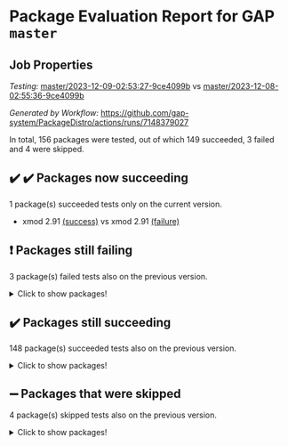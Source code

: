 # Package Evaluation Report for GAP `master`

## Job Properties

*Testing:* [master/2023-12-09-02:53:27-9ce4099b](https://github.com/gap-system/PackageDistro/blob/data/reports/master/2023-12-09-02:53:27-9ce4099b) vs [master/2023-12-08-02:55:36-9ce4099b](https://github.com/gap-system/PackageDistro/blob/data/reports/master/2023-12-08-02:55:36-9ce4099b)

*Generated by Workflow:* https://github.com/gap-system/PackageDistro/actions/runs/7148379027

In total, 156 packages were tested, out of which 149 succeeded, 3 failed and 4 were skipped.

## :heavy_check_mark: :heavy_check_mark: Packages now succeeding

1 package(s) succeeded tests only on the current version.
- xmod 2.91 [(success)](https://github.com/gap-system/PackageDistro/actions/runs/7148379027/job/19469569471) vs xmod 2.91 [(failure)](https://github.com/gap-system/PackageDistro/actions/runs/7136507844/job/19435482757)

## :exclamation: Packages still failing

3 package(s) failed tests also on the previous version.
<details><summary>Click to show packages!</summary>

- atlasrep 2.1.7 [(failure)](https://github.com/gap-system/PackageDistro/actions/runs/7148379027/job/19469555959)
- cryst 4.1.26 [(failure)](https://github.com/gap-system/PackageDistro/actions/runs/7148379027/job/19469557369)
- transgrp 3.6.4 [(failure)](https://github.com/gap-system/PackageDistro/actions/runs/7148379027/job/19469568805)
</details>

## :heavy_check_mark: Packages still succeeding

148 package(s) succeeded tests also on the previous version.
<details><summary>Click to show packages!</summary>

- 4ti2interface 2023.02-04 [(success)](https://github.com/gap-system/PackageDistro/actions/runs/7148379027/job/19469555434)
- ace 5.6.2 [(success)](https://github.com/gap-system/PackageDistro/actions/runs/7148379027/job/19469555507)
- aclib 1.3.2 [(success)](https://github.com/gap-system/PackageDistro/actions/runs/7148379027/job/19469555574)
- agt 0.3.1 [(success)](https://github.com/gap-system/PackageDistro/actions/runs/7148379027/job/19469555636)
- alnuth 3.2.1 [(success)](https://github.com/gap-system/PackageDistro/actions/runs/7148379027/job/19469555719)
- anupq 3.3.0 [(success)](https://github.com/gap-system/PackageDistro/actions/runs/7148379027/job/19469555820)
- autodoc 2023.06.19 [(success)](https://github.com/gap-system/PackageDistro/actions/runs/7148379027/job/19469556030)
- automata 1.15 [(success)](https://github.com/gap-system/PackageDistro/actions/runs/7148379027/job/19469556102)
- automgrp 1.3.2 [(success)](https://github.com/gap-system/PackageDistro/actions/runs/7148379027/job/19469556177)
- autpgrp 1.11 [(success)](https://github.com/gap-system/PackageDistro/actions/runs/7148379027/job/19469556271)
- cap 2023.12-06 [(success)](https://github.com/gap-system/PackageDistro/actions/runs/7148379027/job/19469556354)
- caratinterface 2.3.5 [(success)](https://github.com/gap-system/PackageDistro/actions/runs/7148379027/job/19469556439)
- cddinterface 2022.11.01 [(success)](https://github.com/gap-system/PackageDistro/actions/runs/7148379027/job/19469556578)
- circle 1.6.6 [(success)](https://github.com/gap-system/PackageDistro/actions/runs/7148379027/job/19469556652)
- classicpres 1.22 [(success)](https://github.com/gap-system/PackageDistro/actions/runs/7148379027/job/19469556738)
- cohomolo 1.6.11 [(success)](https://github.com/gap-system/PackageDistro/actions/runs/7148379027/job/19469556831)
- congruence 1.2.5 [(success)](https://github.com/gap-system/PackageDistro/actions/runs/7148379027/job/19469556939)
- corelg 1.56 [(success)](https://github.com/gap-system/PackageDistro/actions/runs/7148379027/job/19469557013)
- crime 1.6 [(success)](https://github.com/gap-system/PackageDistro/actions/runs/7148379027/job/19469557087)
- crisp 1.4.6 [(success)](https://github.com/gap-system/PackageDistro/actions/runs/7148379027/job/19469557174)
- crypting 0.10.4 [(success)](https://github.com/gap-system/PackageDistro/actions/runs/7148379027/job/19469557296)
- crystcat 1.1.10 [(success)](https://github.com/gap-system/PackageDistro/actions/runs/7148379027/job/19469557455)
- ctbllib 1.3.6 [(success)](https://github.com/gap-system/PackageDistro/actions/runs/7148379027/job/19469557538)
- cubefree 1.19 [(success)](https://github.com/gap-system/PackageDistro/actions/runs/7148379027/job/19469557661)
- curlinterface 2.3.2 [(success)](https://github.com/gap-system/PackageDistro/actions/runs/7148379027/job/19469557786)
- cvec 2.8.1 [(success)](https://github.com/gap-system/PackageDistro/actions/runs/7148379027/job/19469558019)
- datastructures 0.3.0 [(success)](https://github.com/gap-system/PackageDistro/actions/runs/7148379027/job/19469558112)
- deepthought 1.0.6 [(success)](https://github.com/gap-system/PackageDistro/actions/runs/7148379027/job/19469558241)
- design 1.8 [(success)](https://github.com/gap-system/PackageDistro/actions/runs/7148379027/job/19469558373)
- difsets 2.3.1 [(success)](https://github.com/gap-system/PackageDistro/actions/runs/7148379027/job/19469558487)
- digraphs 1.6.3 [(success)](https://github.com/gap-system/PackageDistro/actions/runs/7148379027/job/19469558622)
- edim 1.3.7 [(success)](https://github.com/gap-system/PackageDistro/actions/runs/7148379027/job/19469558765)
- example 4.3.4 [(success)](https://github.com/gap-system/PackageDistro/actions/runs/7148379027/job/19469558871)
- examplesforhomalg 2023.10-01 [(success)](https://github.com/gap-system/PackageDistro/actions/runs/7148379027/job/19469558972)
- factint 1.6.3 [(success)](https://github.com/gap-system/PackageDistro/actions/runs/7148379027/job/19469559087)
- ferret 1.0.9 [(success)](https://github.com/gap-system/PackageDistro/actions/runs/7148379027/job/19469559201)
- fga 1.5.0 [(success)](https://github.com/gap-system/PackageDistro/actions/runs/7148379027/job/19469559308)
- fining 1.5.6 [(success)](https://github.com/gap-system/PackageDistro/actions/runs/7148379027/job/19469559515)
- float 1.0.3 [(success)](https://github.com/gap-system/PackageDistro/actions/runs/7148379027/job/19469559627)
- format 1.4.3 [(success)](https://github.com/gap-system/PackageDistro/actions/runs/7148379027/job/19469559745)
- forms 1.2.9 [(success)](https://github.com/gap-system/PackageDistro/actions/runs/7148379027/job/19469559964)
- fplsa 1.2.6 [(success)](https://github.com/gap-system/PackageDistro/actions/runs/7148379027/job/19469560059)
- fr 2.4.12 [(success)](https://github.com/gap-system/PackageDistro/actions/runs/7148379027/job/19469560152)
- francy 2.0.3 [(success)](https://github.com/gap-system/PackageDistro/actions/runs/7148379027/job/19469560266)
- fwtree 1.3 [(success)](https://github.com/gap-system/PackageDistro/actions/runs/7148379027/job/19469560397)
- gapdoc 1.6.6 [(success)](https://github.com/gap-system/PackageDistro/actions/runs/7148379027/job/19469560623)
- gauss 2023.02-04 [(success)](https://github.com/gap-system/PackageDistro/actions/runs/7148379027/job/19469560824)
- gaussforhomalg 2023.11-01 [(success)](https://github.com/gap-system/PackageDistro/actions/runs/7148379027/job/19469560926)
- gbnp 1.0.5 [(success)](https://github.com/gap-system/PackageDistro/actions/runs/7148379027/job/19469561027)
- generalizedmorphismsforcap 2023.08-02 [(success)](https://github.com/gap-system/PackageDistro/actions/runs/7148379027/job/19469561126)
- genss 1.6.8 [(success)](https://github.com/gap-system/PackageDistro/actions/runs/7148379027/job/19469561229)
- gradedmodules 2023.09-01 [(success)](https://github.com/gap-system/PackageDistro/actions/runs/7148379027/job/19469561377)
- gradedringforhomalg 2023.08-01 [(success)](https://github.com/gap-system/PackageDistro/actions/runs/7148379027/job/19469561460)
- grape 4.9.0 [(success)](https://github.com/gap-system/PackageDistro/actions/runs/7148379027/job/19469561537)
- groupoids 1.73 [(success)](https://github.com/gap-system/PackageDistro/actions/runs/7148379027/job/19469561612)
- grpconst 2.6.4 [(success)](https://github.com/gap-system/PackageDistro/actions/runs/7148379027/job/19469561706)
- guarana 0.96.3 [(success)](https://github.com/gap-system/PackageDistro/actions/runs/7148379027/job/19469561789)
- guava 3.18 [(success)](https://github.com/gap-system/PackageDistro/actions/runs/7148379027/job/19469561866)
- hap 1.60 [(success)](https://github.com/gap-system/PackageDistro/actions/runs/7148379027/job/19469561945)
- hapcryst 0.1.15 [(success)](https://github.com/gap-system/PackageDistro/actions/runs/7148379027/job/19469562024)
- hecke 1.5.3 [(success)](https://github.com/gap-system/PackageDistro/actions/runs/7148379027/job/19469562094)
- help 3.5 [(success)](https://github.com/gap-system/PackageDistro/actions/runs/7148379027/job/19469562164)
- homalg 2023.10-01 [(success)](https://github.com/gap-system/PackageDistro/actions/runs/7148379027/job/19469562237)
- homalgtocas 2023.11-01 [(success)](https://github.com/gap-system/PackageDistro/actions/runs/7148379027/job/19469562298)
- idrel 2.45 [(success)](https://github.com/gap-system/PackageDistro/actions/runs/7148379027/job/19469562368)
- images 1.3.1 [(success)](https://github.com/gap-system/PackageDistro/actions/runs/7148379027/job/19469562444)
- intpic 0.3.0 [(success)](https://github.com/gap-system/PackageDistro/actions/runs/7148379027/job/19469562497)
- io 4.8.2 [(success)](https://github.com/gap-system/PackageDistro/actions/runs/7148379027/job/19469562559)
- io_forhomalg 2023.02-04 [(success)](https://github.com/gap-system/PackageDistro/actions/runs/7148379027/job/19469562637)
- irredsol 1.4.4 [(success)](https://github.com/gap-system/PackageDistro/actions/runs/7148379027/job/19469562714)
- json 2.1.1 [(success)](https://github.com/gap-system/PackageDistro/actions/runs/7148379027/job/19469562783)
- jupyterkernel 1.5.0 [(success)](https://github.com/gap-system/PackageDistro/actions/runs/7148379027/job/19469562926)
- jupyterviz 1.5.6 [(success)](https://github.com/gap-system/PackageDistro/actions/runs/7148379027/job/19469563010)
- kan 1.36 [(success)](https://github.com/gap-system/PackageDistro/actions/runs/7148379027/job/19469563111)
- kbmag 1.5.11 [(success)](https://github.com/gap-system/PackageDistro/actions/runs/7148379027/job/19469563163)
- laguna 3.9.6 [(success)](https://github.com/gap-system/PackageDistro/actions/runs/7148379027/job/19469563222)
- liealgdb 2.2.1 [(success)](https://github.com/gap-system/PackageDistro/actions/runs/7148379027/job/19469563283)
- liepring 2.8 [(success)](https://github.com/gap-system/PackageDistro/actions/runs/7148379027/job/19469563368)
- liering 2.4.2 [(success)](https://github.com/gap-system/PackageDistro/actions/runs/7148379027/job/19469563438)
- linearalgebraforcap 2023.12-01 [(success)](https://github.com/gap-system/PackageDistro/actions/runs/7148379027/job/19469563496)
- localizeringforhomalg 2023.10-01 [(success)](https://github.com/gap-system/PackageDistro/actions/runs/7148379027/job/19469563574)
- loops 3.4.3 [(success)](https://github.com/gap-system/PackageDistro/actions/runs/7148379027/job/19469563646)
- lpres 1.0.3 [(success)](https://github.com/gap-system/PackageDistro/actions/runs/7148379027/job/19469563706)
- majoranaalgebras 1.5.1 [(success)](https://github.com/gap-system/PackageDistro/actions/runs/7148379027/job/19469563780)
- mapclass 1.4.6 [(success)](https://github.com/gap-system/PackageDistro/actions/runs/7148379027/job/19469563843)
- matgrp 0.70 [(success)](https://github.com/gap-system/PackageDistro/actions/runs/7148379027/job/19469563911)
- matricesforhomalg 2023.11-02 [(success)](https://github.com/gap-system/PackageDistro/actions/runs/7148379027/job/19469563981)
- modisom 2.5.4 [(success)](https://github.com/gap-system/PackageDistro/actions/runs/7148379027/job/19469564058)
- modulepresentationsforcap 2023.10-01 [(success)](https://github.com/gap-system/PackageDistro/actions/runs/7148379027/job/19469564126)
- modules 2023.10-01 [(success)](https://github.com/gap-system/PackageDistro/actions/runs/7148379027/job/19469564192)
- monoidalcategories 2023.11-02 [(success)](https://github.com/gap-system/PackageDistro/actions/runs/7148379027/job/19469564275)
- nconvex 2022.09-01 [(success)](https://github.com/gap-system/PackageDistro/actions/runs/7148379027/job/19469564358)
- nilmat 1.4.2 [(success)](https://github.com/gap-system/PackageDistro/actions/runs/7148379027/job/19469564425)
- nock 1.5 [(success)](https://github.com/gap-system/PackageDistro/actions/runs/7148379027/job/19469564507)
- normalizinterface 1.3.6 [(success)](https://github.com/gap-system/PackageDistro/actions/runs/7148379027/job/19469564587)
- nq 2.5.10 [(success)](https://github.com/gap-system/PackageDistro/actions/runs/7148379027/job/19469564667)
- numericalsgps 1.3.1 [(success)](https://github.com/gap-system/PackageDistro/actions/runs/7148379027/job/19469564758)
- openmath 11.5.3 [(success)](https://github.com/gap-system/PackageDistro/actions/runs/7148379027/job/19469564822)
- orb 4.9.0 [(success)](https://github.com/gap-system/PackageDistro/actions/runs/7148379027/job/19469564881)
- packagemanager 1.4.1 [(success)](https://github.com/gap-system/PackageDistro/actions/runs/7148379027/job/19469564948)
- patternclass 2.4.3 [(success)](https://github.com/gap-system/PackageDistro/actions/runs/7148379027/job/19469565062)
- permut 2.0.4 [(success)](https://github.com/gap-system/PackageDistro/actions/runs/7148379027/job/19469565134)
- polenta 1.3.10 [(success)](https://github.com/gap-system/PackageDistro/actions/runs/7148379027/job/19469565217)
- polymaking 0.8.7 [(success)](https://github.com/gap-system/PackageDistro/actions/runs/7148379027/job/19469565293)
- primgrp 3.4.4 [(success)](https://github.com/gap-system/PackageDistro/actions/runs/7148379027/job/19469565438)
- profiling 2.5.4 [(success)](https://github.com/gap-system/PackageDistro/actions/runs/7148379027/job/19469565545)
- qpa 1.34 [(success)](https://github.com/gap-system/PackageDistro/actions/runs/7148379027/job/19469565636)
- quagroup 1.8.3 [(success)](https://github.com/gap-system/PackageDistro/actions/runs/7148379027/job/19469565719)
- radiroot 2.9 [(success)](https://github.com/gap-system/PackageDistro/actions/runs/7148379027/job/19469565814)
- rcwa 4.7.1 [(success)](https://github.com/gap-system/PackageDistro/actions/runs/7148379027/job/19469565923)
- rds 1.8 [(success)](https://github.com/gap-system/PackageDistro/actions/runs/7148379027/job/19469566018)
- recog 1.4.2 [(success)](https://github.com/gap-system/PackageDistro/actions/runs/7148379027/job/19469566122)
- repndecomp 1.3.0 [(success)](https://github.com/gap-system/PackageDistro/actions/runs/7148379027/job/19469566209)
- repsn 3.1.1 [(success)](https://github.com/gap-system/PackageDistro/actions/runs/7148379027/job/19469566291)
- resclasses 4.7.3 [(success)](https://github.com/gap-system/PackageDistro/actions/runs/7148379027/job/19469566397)
- ringsforhomalg 2023.11-02 [(success)](https://github.com/gap-system/PackageDistro/actions/runs/7148379027/job/19469566503)
- sco 2023.08-01 [(success)](https://github.com/gap-system/PackageDistro/actions/runs/7148379027/job/19469566626)
- scscp 2.4.1 [(success)](https://github.com/gap-system/PackageDistro/actions/runs/7148379027/job/19469566735)
- semigroups 5.3.2 [(success)](https://github.com/gap-system/PackageDistro/actions/runs/7148379027/job/19469566844)
- sglppow 2.3 [(success)](https://github.com/gap-system/PackageDistro/actions/runs/7148379027/job/19469566975)
- sgpviz 0.999.5 [(success)](https://github.com/gap-system/PackageDistro/actions/runs/7148379027/job/19469567089)
- simpcomp 2.1.14 [(success)](https://github.com/gap-system/PackageDistro/actions/runs/7148379027/job/19469567205)
- singular 2023.02.09 [(success)](https://github.com/gap-system/PackageDistro/actions/runs/7148379027/job/19469567310)
- sl2reps 1.1 [(success)](https://github.com/gap-system/PackageDistro/actions/runs/7148379027/job/19469567438)
- sla 1.5.3 [(success)](https://github.com/gap-system/PackageDistro/actions/runs/7148379027/job/19469567542)
- smallgrp 1.5.3 [(success)](https://github.com/gap-system/PackageDistro/actions/runs/7148379027/job/19469567654)
- smallsemi 0.6.13 [(success)](https://github.com/gap-system/PackageDistro/actions/runs/7148379027/job/19469567743)
- sonata 2.9.6 [(success)](https://github.com/gap-system/PackageDistro/actions/runs/7148379027/job/19469567864)
- sophus 1.27 [(success)](https://github.com/gap-system/PackageDistro/actions/runs/7148379027/job/19469567958)
- sotgrps 1.2 [(success)](https://github.com/gap-system/PackageDistro/actions/runs/7148379027/job/19469568033)
- spinsym 1.5.2 [(success)](https://github.com/gap-system/PackageDistro/actions/runs/7148379027/job/19469568128)
- standardff 1.0 [(success)](https://github.com/gap-system/PackageDistro/actions/runs/7148379027/job/19469568206)
- symbcompcc 1.3.2 [(success)](https://github.com/gap-system/PackageDistro/actions/runs/7148379027/job/19469568283)
- thelma 1.3 [(success)](https://github.com/gap-system/PackageDistro/actions/runs/7148379027/job/19469568364)
- tomlib 1.2.9 [(success)](https://github.com/gap-system/PackageDistro/actions/runs/7148379027/job/19469568458)
- toolsforhomalg 2023.11-01 [(success)](https://github.com/gap-system/PackageDistro/actions/runs/7148379027/job/19469568553)
- toric 1.9.5 [(success)](https://github.com/gap-system/PackageDistro/actions/runs/7148379027/job/19469568641)
- toricvarieties 2022.07.13 [(success)](https://github.com/gap-system/PackageDistro/actions/runs/7148379027/job/19469568715)
- ugaly 4.1.3 [(success)](https://github.com/gap-system/PackageDistro/actions/runs/7148379027/job/19469568884)
- unipot 1.5 [(success)](https://github.com/gap-system/PackageDistro/actions/runs/7148379027/job/19469568969)
- unitlib 4.2.0 [(success)](https://github.com/gap-system/PackageDistro/actions/runs/7148379027/job/19469569060)
- utils 0.84 [(success)](https://github.com/gap-system/PackageDistro/actions/runs/7148379027/job/19469569145)
- uuid 0.7 [(success)](https://github.com/gap-system/PackageDistro/actions/runs/7148379027/job/19469569234)
- walrus 0.9991 [(success)](https://github.com/gap-system/PackageDistro/actions/runs/7148379027/job/19469569308)
- wedderga 4.10.4 [(success)](https://github.com/gap-system/PackageDistro/actions/runs/7148379027/job/19469569379)
- xmodalg 1.23 [(success)](https://github.com/gap-system/PackageDistro/actions/runs/7148379027/job/19469569544)
- yangbaxter 0.10.3 [(success)](https://github.com/gap-system/PackageDistro/actions/runs/7148379027/job/19469569635)
- zeromqinterface 0.14 [(success)](https://github.com/gap-system/PackageDistro/actions/runs/7148379027/job/19469569713)
</details>

## :heavy_minus_sign: Packages that were skipped

4 package(s) skipped tests also on the previous version.
<details><summary>Click to show packages!</summary>

- browse 1.8.21 [(skipped)](https://github.com/gap-system/PackageDistro/actions/runs/7148379027/job/19469271949)
- itc 1.5.1 [(skipped)](https://github.com/gap-system/PackageDistro/actions/runs/7148379027/job/19469271949)
- polycyclic 2.16 [(skipped)](https://github.com/gap-system/PackageDistro/actions/runs/7148379027/job/19469271949)
- xgap 4.31 [(skipped)](https://github.com/gap-system/PackageDistro/actions/runs/7148379027/job/19469271949)
</details>

